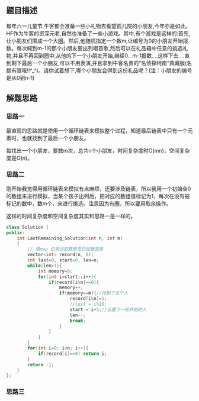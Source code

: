 ## 题目描述

每年六一儿童节,牛客都会准备一些小礼物去看望孤儿院的小朋友,今年亦是如此。HF作为牛客的资深元老,自然也准备了一些小游戏。其中,有个游戏是这样的:首先,让小朋友们围成一个大圈。然后,他随机指定一个数m,让编号为0的小朋友开始报数。每次喊到m-1的那个小朋友要出列唱首歌,然后可以在礼品箱中任意的挑选礼物,并且不再回到圈中,从他的下一个小朋友开始,继续0...m-1报数....这样下去....直到剩下最后一个小朋友,可以不用表演,并且拿到牛客名贵的“名侦探柯南”典藏版(名额有限哦!!^_^)。请你试着想下,哪个小朋友会得到这份礼品呢？(注：小朋友的编号是从0到n-1) 

## 解题思路

### 思路一

最直观的思路就是使用一个循环链表来模拟整个过程，知道最后链表中只有一个元素时，也就找到了最后一个小朋友。

每找出一个小朋友，要数m次，总共n个小朋友，时间复杂度时O(mn)，空间复杂度是O(n)。

### 思路二

刚开始我觉得用循环链表来模拟有点麻烦，还要涉及链表，所以我用一个初始全0的数组来进行模拟，当某个孩子出列后，把对应的数组值标记为1，每次在没有被标记的数中，数m个，来进行挑选。注意因为有圈，所以要用取余操作。

这样的时间复杂度和空间复杂度其实和思路一是一样的。

```cpp
class Solution {
public:
    int LastRemaining_Solution(int n, int m)
    {
        // 用map 记录当前数是否已经被去除
        vector<int> record(n, 0);
        int last=0, start=0, len=n;
        while(len>1){
            int memory=0;
            for(int i=start;;i++){
                if(record[i%n]==0){
                    memory++;
                    if(memory==m){//找到了这个人
                        record[i%n]=1;
                        //last = i%10;
                        start = i+1;//设置下一轮开始的人
                        len--;
                        break;
                    }
                }
            }
        }
        for(int i=0; i<n; i++){
            if(record[i]==0) return i;
        }
        return -1;
    }
};
```

### 思路三